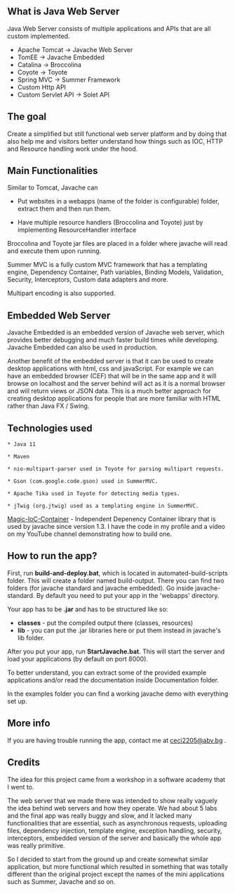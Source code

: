 

What is Java Web Server
-----------------------
Java Web Server consists of multiple applications and APIs that are all custom implemented.
* Apache Tomcat -> Javache Web Server
* TomEE -> Javache Embedded
* Catalina -> Broccolina
* Coyote -> Toyote
* Spring MVC -> Summer Framework
* Custom Http API
* Custom Servlet API -> Solet API

The goal
-------
Create a simplified but still functional web server platform and by doing that also help me and
visitors better understand how things such as IOC, HTTP and Resource handling work under the hood.

Main Functionalities
-------------------
Similar to  Tomcat, Javache can
  * Put websites in a webapps (name of the folder is configurable) folder, extract them and then run them.

  * Have multiple resource handlers (Broccolina and Toyote) just by implementing ResourceHandler interface

Broccolina and Toyote jar files are placed in a folder where javache will read and execute them upon running.

Summer MVC is a fully custom MVC framework that has a templating engine, Dependency Container, Path variables, Binding Models, Validation, Security, Interceptors, Custom data adapters
and more.

Multipart encoding is also supported.

Embedded Web Server
-------------------
Javache Embedded is an embedded version of Javache web server, which provides better debugging and much faster build times 
while developing. Javache Embedded can also be used in production.

Another benefit of the embedded server is that it can be used to create desktop applications with html, css and javaScript.
For example we can have an embedded browser (CEF) that will be in the same app and it will browse on localhost and the server
behind will act as it is a normal browser and will return views or JSON data. This is a much better approach for creating desktop applications for people that are more familiar with HTML rather than Java FX / Swing.

Technologies used
---------------------
	* Java 11
	
	* Maven
	
	* nio-multipart-parser used in Toyote for parsing multipart requests.
	
	* Gson (com.google.code.gson) used in SummerMVC.
	
	* Apache Tika used in Toyote for detecting media types.
	
	* jTwig (org.jtwig) used as a templating engine in SummerMVC.
	
[Magic-IoC-Container](https://github.com/Cyecize/Magic-IoC-Container) - Independent Depenency Container library that is used by javache since version 1.3. I have the code in my profile and a video on my YouTube channel demonstrating how to build one.
	
How to run the app?
------------------
First, run **build-and-deploy.bat**, which is located in automated-build-scripts folder. This will create a folder named build-output. There you can find two folders (for javache standard and javache embedded). Go inside javache-standard.
By default you need to put your app in the 'webapps' directory.

Your app has to be **.jar** and has to be structured like so:
* **classes** - put the compiled output there (classes, resources)
* **lib** - you can put the .jar libraries here or put them instead in javache's lib folder.

After you put your app, run **StartJavache.bat**. This will start the server and load your applications (by default on port 8000).

To better understand, you can extract some of the provided example applications and/or read the documentation inside Documentation folder.

In the examples folder you can find a working javache demo with everything set up.

More info
-------------
If you are having trouble running the app, contact me at ceci2205@abv.bg .

Credits
-------
The idea for this project came from a workshop in a software academy that I went to.

The web server that we made there was intended to show really vaguely the idea behind web servers and how they operate.
We had about 5 labs and the final app was really buggy and slow, and it lacked many functionalities that are essential, such as asynchronous requests, uploading files, dependency injection, template engine, exception handling, security, interceptors, embedded version of the server and basically the whole app was really primitive.

So I decided to start from the ground up and create somewhat similar application, but more functional which resulted in something that was totally different than the original project except the names of the mini applications such as Summer, Javache and so on.

